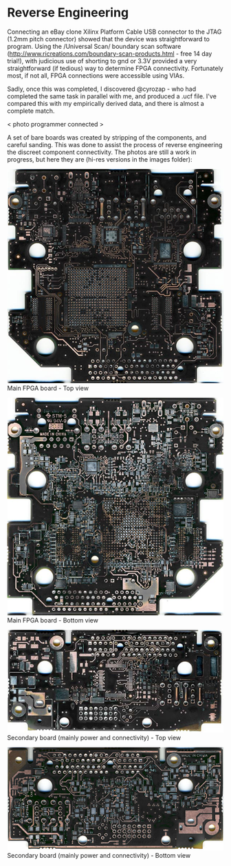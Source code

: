 # Reverse Engineering

Connecting an eBay clone Xilinx Platform Cable USB connector to the JTAG (1.2mm pitch connector) showed that the device was straightforward to program. Using the /Universal Scan/ boundary scan software (http://www.ricreations.com/boundary-scan-products.html - free 14 day trial!), with judicious use of shorting to gnd or 3.3V provided a very straightforward (if tedious) way to determine FPGA connectivity. Fortunately most, if not all, FPGA connections were accessible using VIAs.

Sadly, once this was completed, I discovered @cyrozap - who had completed the same task in parallel with me, and produced a .ucf file. I've compared this with my empirically derived data, and there is almost a complete match.

< photo programmer connected >

A set of bare boards was created by stripping of the components, and careful sanding. This was done to assist the process of reverse engineering the discreet component connectivity. The photos are still a work in progress, but here they are (hi-res versions in the images folder):

![Board1 - Top](../images/img439_bare_b1_top_600.jpg)
Main FPGA board - Top view

![Board1 - Bottom](../images/img440_bare_b1_bottom_600.jpg)
Main FPGA board - Bottom view

![Board2 - Top](../images/img439_bare_b2_top_600.jpg)
Secondary board (mainly power and connectivity) - Top view

![Board2 - Bottom](../images/img440_bare_b2_bottom_600.jpg)
Secondary board (mainly power and connectivity) - Bottom view
